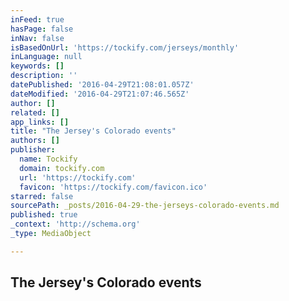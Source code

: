 ```yaml
---
inFeed: true
hasPage: false
inNav: false
isBasedOnUrl: 'https://tockify.com/jerseys/monthly'
inLanguage: null
keywords: []
description: ''
datePublished: '2016-04-29T21:08:01.057Z'
dateModified: '2016-04-29T21:07:46.565Z'
author: []
related: []
app_links: []
title: "The Jersey's Colorado events"
authors: []
publisher:
  name: Tockify
  domain: tockify.com
  url: 'https://tockify.com'
  favicon: 'https://tockify.com/favicon.ico'
starred: false
sourcePath: _posts/2016-04-29-the-jerseys-colorado-events.md
published: true
_context: 'http://schema.org'
_type: MediaObject

---
```

<article style=""><h1>The Jersey's Colorado events</h1></article>
